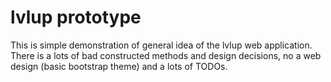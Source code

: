 # lvlup prototype

This is simple demonstration of general idea of the lvlup web application. There is  a lots of bad constructed methods and design decisions, no a web design (basic bootstrap theme) and a lots of TODOs.
